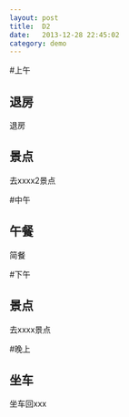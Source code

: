 ```yaml
---
layout: post
title:  D2
date:   2013-12-28 22:45:02
category: demo
---
```


#上午

## 退房

退房
## 景点

去xxxx2景点

#中午

## 午餐

简餐

#下午

## 景点

去xxxx景点

#晚上

## 坐车

坐车回xxx